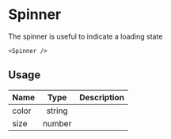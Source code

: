 <!-- 
This is an auto-generated markdown. 
You can change it in "/Users/daniel/Dev/allthings/elements/src/Spinner/Spinner.tsx" and run build:docs to update this file.
-->
# Spinner
The spinner is useful to indicate a loading state

```example
<Spinner />
```
## Usage
| Name        | Type           | Description  |
| ----------- |:--------------:| ------------:|
|color|string|
|size|number|
